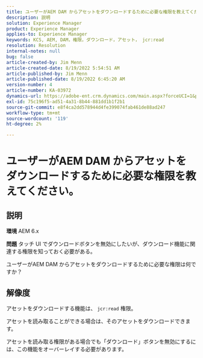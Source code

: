 ```yaml
---
title: ユーザーがAEM DAM からアセットをダウンロードするために必要な権限を教えてください。
description: 説明
solution: Experience Manager
product: Experience Manager
applies-to: Experience Manager
keywords: KCS, AEM, DAM，権限，ダウンロード，アセット， jcr:read
resolution: Resolution
internal-notes: null
bug: false
article-created-by: Jim Menn
article-created-date: 8/19/2022 5:54:51 AM
article-published-by: Jim Menn
article-published-date: 8/19/2022 6:45:20 AM
version-number: 4
article-number: KA-03972
dynamics-url: https://adobe-ent.crm.dynamics.com/main.aspx?forceUCI=1&pagetype=entityrecord&etn=knowledgearticle&id=94ac366f-831f-ed11-b83e-0022480866ad
exl-id: 75c196f5-ad51-4a31-8b44-881dd1b1f2b1
source-git-commit: e8f4ca2dd578944d4fe399074fab461de88ad247
workflow-type: tm+mt
source-wordcount: '119'
ht-degree: 2%

---
```


# ユーザーがAEM DAM からアセットをダウンロードするために必要な権限を教えてください。

## 説明


<b>環境</b>
AEM 6.x

<b>問題</b>
タッチ UI でダウンロードボタンを無効にしたいが、ダウンロード機能に関連する権限を知っておく必要がある。

ユーザーがAEM DAM からアセットをダウンロードするために必要な権限は何ですか？


## 解像度


アセットをダウンロードする機能は、 `jcr:read` 権限。

アセットを読み取ることができる場合は、そのアセットをダウンロードできます。

アセットを読み取る権限がある場合でも「ダウンロード」ボタンを無効にするには、この機能をオーバーレイする必要があります。
